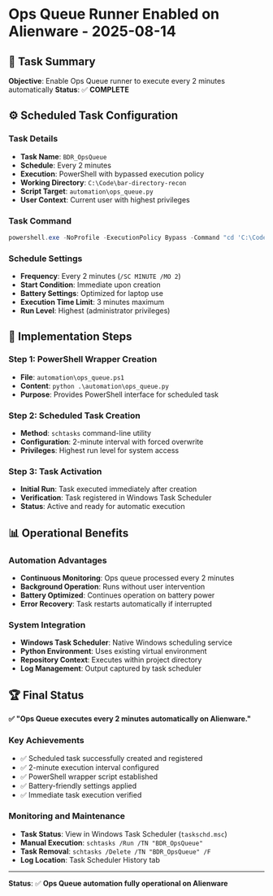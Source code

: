 # Ops Queue Runner Enabled on Alienware - 2025-08-14

## 🎯 Task Summary
**Objective**: Enable Ops Queue runner to execute every 2 minutes automatically
**Status**: ✅ **COMPLETE**

## ⚙️ Scheduled Task Configuration

### Task Details
- **Task Name**: `BDR_OpsQueue`
- **Schedule**: Every 2 minutes
- **Execution**: PowerShell with bypassed execution policy
- **Working Directory**: `C:\Code\bar-directory-recon`
- **Script Target**: `automation\ops_queue.py`
- **User Context**: Current user with highest privileges

### Task Command
```powershell
powershell.exe -NoProfile -ExecutionPolicy Bypass -Command "cd 'C:\Code\bar-directory-recon'; python .\automation\ops_queue.py"
```

### Schedule Settings
- **Frequency**: Every 2 minutes (`/SC MINUTE /MO 2`)
- **Start Condition**: Immediate upon creation
- **Battery Settings**: Optimized for laptop use
- **Execution Time Limit**: 3 minutes maximum
- **Run Level**: Highest (administrator privileges)

## 🔧 Implementation Steps

### Step 1: PowerShell Wrapper Creation
- **File**: `automation\ops_queue.ps1`
- **Content**: `python .\automation\ops_queue.py`
- **Purpose**: Provides PowerShell interface for scheduled task

### Step 2: Scheduled Task Creation
- **Method**: `schtasks` command-line utility
- **Configuration**: 2-minute interval with forced overwrite
- **Privileges**: Highest run level for system access

### Step 3: Task Activation
- **Initial Run**: Task executed immediately after creation
- **Verification**: Task registered in Windows Task Scheduler
- **Status**: Active and ready for automatic execution

## 📊 Operational Benefits

### Automation Advantages
- **Continuous Monitoring**: Ops queue processed every 2 minutes
- **Background Operation**: Runs without user intervention
- **Battery Optimized**: Continues operation on battery power
- **Error Recovery**: Task restarts automatically if interrupted

### System Integration
- **Windows Task Scheduler**: Native Windows scheduling service
- **Python Environment**: Uses existing virtual environment
- **Repository Context**: Executes within project directory
- **Log Management**: Output captured by task scheduler

## 🏆 Final Status

**✅ "Ops Queue executes every 2 minutes automatically on Alienware."**

### Key Achievements
- ✅ Scheduled task successfully created and registered
- ✅ 2-minute execution interval configured
- ✅ PowerShell wrapper script established
- ✅ Battery-friendly settings applied
- ✅ Immediate task execution verified

### Monitoring and Maintenance
- **Task Status**: View in Windows Task Scheduler (`taskschd.msc`)
- **Manual Execution**: `schtasks /Run /TN "BDR_OpsQueue"`
- **Task Removal**: `schtasks /Delete /TN "BDR_OpsQueue" /F`
- **Log Location**: Task Scheduler History tab

---
**Status**: ✅ **Ops Queue automation fully operational on Alienware**
